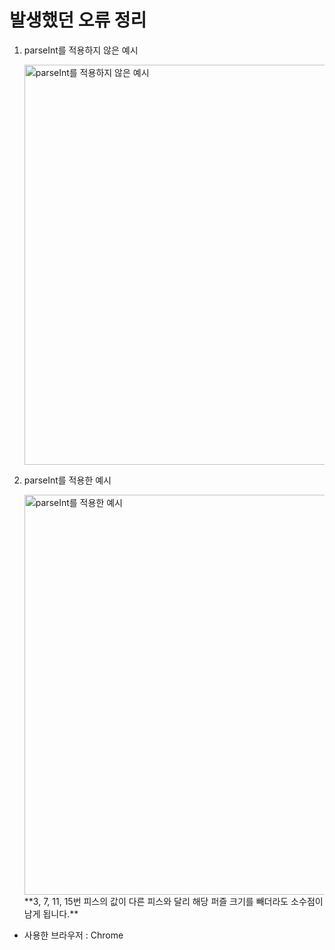 # 발생했던 오류 정리

1. parseInt를 적용하지 않은 예시

   <img src="https://user-images.githubusercontent.com/67398691/128690199-18aa4865-9398-4154-99d5-654433166bb3.JPG" alt="parseInt를 적용하지 않은 예시" width="640px" />

2. parseInt를 적용한 예시

   <img src="https://user-images.githubusercontent.com/67398691/128690331-cf411f1a-169c-4a78-b0f7-cb291e1c4bd9.JPG" alt="parseInt를 적용한 예시" width="640px" />
   **3, 7, 11, 15번 피스의 값이 다른 피스와 달리 해당 퍼즐 크기를 빼더라도 소수점이 남게 됩니다.**

- 사용한 브라우저 : Chrome
